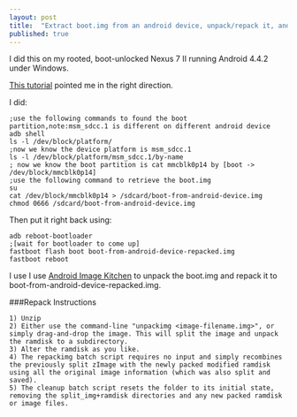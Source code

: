 ```yaml
---
layout: post
title:  "Extract boot.img from an android device, unpack/repack it, and write it back to the android device."
published: true
---
```


I did this on my rooted, boot-unlocked Nexus 7 II running Android 4.4.2 under Windows.

[This tutorial](http://android-dls.com/wiki/index.php?title=HOWTO:_Unpack%2C_Edit%2C_and_Re-Pack_Boot_Images "HOWTO: Unpack, Edit, and Re-Pack Boot Images") pointed me in the right direction.

I did:

```
;use the following commands to found the boot partition,note:msm_sdcc.1 is different on different android device
adb shell
ls -l /dev/block/platform/
;now we know the device platform is msm_sdcc.1
ls -l /dev/block/platform/msm_sdcc.1/by-name
; now we know the boot partition is cat mmcblk0p14 by [boot -> /dev/block/mmcblk0p14]
;use the following command to retrieve the boot.img
su
cat /dev/block/mmcblk0p14 > /sdcard/boot-from-android-device.img
chmod 0666 /sdcard/boot-from-android-device.img
```

Then put it right back using:

```
adb reboot-bootloader
;[wait for bootloader to come up]
fastboot flash boot boot-from-android-device-repacked.img
fastboot reboot
```

I use 
I use [Android Image Kitchen](http://forum.xda-developers.com/showthread.php?t=2073775 "Android Image Kitchen -- Unpack/Repack Kernel+Recovery Images, and Edit the ramdisk.") to unpack the boot.img and repack it to boot-from-android-device-repacked.img.

###Repack Instructions

```
1) Unzip
2) Either use the command-line "unpackimg <image-filename.img>", or simply drag-and-drop the image. This will split the image and unpack the ramdisk to a subdirectory.
3) Alter the ramdisk as you like.
4) The repackimg batch script requires no input and simply recombines the previously split zImage with the newly packed modified ramdisk using all the original image information (which was also split and saved).
5) The cleanup batch script resets the folder to its initial state, removing the split_img+ramdisk directories and any new packed ramdisk or image files.
```
